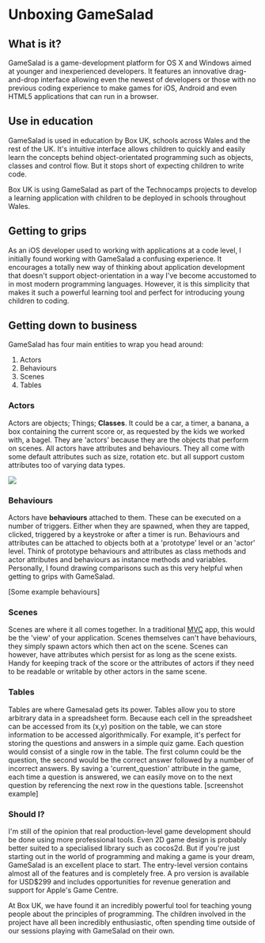 # Unboxing GameSalad

## What is it?
GameSalad is a game-development platform for OS X and Windows aimed at younger and inexperienced developers. It features an innovative drag-and-drop interface allowing even the newest of developers or those with no previous coding experience to make games for iOS, Android and even HTML5 applications that can run in a browser.

## Use in education
GameSalad is used in education by Box UK, schools across Wales and the rest of the UK. It's intuitive interface allows children to quickly and easily learn the concepts behind object-orientated programming such as objects, classes and control flow. But it stops short of expecting children to write code. 

Box UK is using GameSalad as part of the Technocamps projects to develop a learning application with children to be deployed in schools throughout Wales.

## Getting to grips
As an iOS developer used to working with applications at a code level, I initially found working with GameSalad a confusing experience. It encourages a totally new way of thinking about application development that doesn't support object-orientation in a way I've become accustomed to in most modern programming languages. However, it is this simplicity that makes it such a powerful learning tool and perfect for introducing young children to coding.

## Getting down to business
GameSalad has four main entities to wrap you head around:

1. Actors
2. Behaviours
3. Scenes
4. Tables

### Actors
Actors are objects; Things; **Classes**.  It could be a car, a timer, a banana, a box containing the current score or, as requested by the kids we worked with, a bagel. They are 'actors' because they are the objects that perform on scenes. All actors have attributes and behaviours. They all come with some default attributes such as size, rotation etc. but all support custom attributes too of varying data types.

![](https://www.evernote.com/shard/s10/sh/43f58b9f-7755-49b1-994b-748a7c2ca5c3/6f03db15824900d4f99abea3319b1c1e/deep/0/Screenshot%2017/06/2013%2009:32.png)

### Behaviours
Actors have **behaviours** attached to them. These can be executed on a number of triggers. Either when they are spawned, when they are tapped, clicked, triggered by a keystroke or after a timer is run. 
Behaviours and attributes can be attached to objects both at a 'prototype' level or an 'actor' level. Think of prototype behaviours and attributes as class methods and actor attributes and behaviours as instance methods and variables. Personally, I found drawing comparisons such as this very helpful when getting to grips with GameSalad.

[Some example behaviours]

### Scenes
Scenes are where it all comes together. In a traditional [MVC](http://en.wikipedia.org/wiki/Model%E2%80%93view%E2%80%93controller) app, this would be the 'view' of your application. Scenes themselves can't have behaviours, they simply spawn actors which then act on the scene. Scenes can however, have attributes which persist for as long as the scene exists. Handy for keeping track of the score or the attributes of actors if they need to be readable or writable by other actors in the same scene.

### Tables
Tables are where Gamesalad gets its power. Tables allow you to store arbitrary data in a spreadsheet form. Because each cell in the spreadsheet can be accessed from its (x,y) position on the table, we can store information to be accessed algorithmically.
For example, it's perfect for storing the questions and answers in a simple quiz game. Each question would consist of a single row in the table. The first column could be the question, the second would be the correct answer followed by a number of incorrect answers. By saving a 'current_question' attribute in the game, each time a question is answered, we can easily move on to the next question by referencing the next row in the questions table.
[screenshot example]

### Should I?
I'm still of the opinion that real production-level game development should be done using more professional tools. Even 2D game design is probably better suited to a specialised library such as cocos2d. But if you're just starting out in the world of programming and making a game is your dream, GameSalad is an excellent place to start. The entry-level version contains almost all of the features and is completely free. A pro version is available for USD$299 and includes opportunities for revenue generation and support for Apple's Game Centre.

At Box UK, we have found it an incredibly powerful tool for teaching young people about the principles of programming. The children involved in the project have all been incredibly enthusiastic, often spending time outside of our sessions playing with GameSalad on their own.
